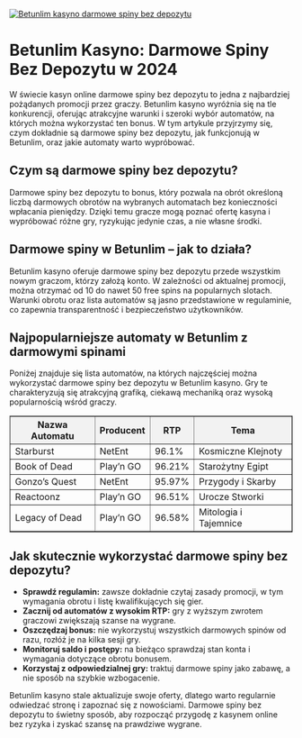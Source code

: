 [![Betunlim kasyno darmowe spiny bez depozytu](https://123-caf.pages.dev/gitsignup.png)](https://vrmoo.ru/Bt82HjjY)

<h1>Betunlim Kasyno: Darmowe Spiny Bez Depozytu w 2024</h1> <p>W świecie kasyn online darmowe spiny bez depozytu to jedna z najbardziej pożądanych promocji przez graczy. Betunlim kasyno wyróżnia się na tle konkurencji, oferując atrakcyjne warunki i szeroki wybór automatów, na których można wykorzystać ten bonus. W tym artykule przyjrzymy się, czym dokładnie są darmowe spiny bez depozytu, jak funkcjonują w Betunlim, oraz jakie automaty warto wypróbować.</p>  <h2>Czym są darmowe spiny bez depozytu?</h2> <p>Darmowe spiny bez depozytu to bonus, który pozwala na obrót określoną liczbą darmowych obrotów na wybranych automatach bez konieczności wpłacania pieniędzy. Dzięki temu gracze mogą poznać ofertę kasyna i wypróbować różne gry, ryzykując jedynie czas, a nie własne środki.</p>  <h2>Darmowe spiny w Betunlim – jak to działa?</h2> <p>Betunlim kasyno oferuje darmowe spiny bez depozytu przede wszystkim nowym graczom, którzy założą konto. W zależności od aktualnej promocji, można otrzymać od 10 do nawet 50 free spins na popularnych slotach. Warunki obrotu oraz lista automatów są jasno przedstawione w regulaminie, co zapewnia transparentność i bezpieczeństwo użytkowników.</p>  <h2>Najpopularniejsze automaty w Betunlim z darmowymi spinami</h2> <p>Poniżej znajduje się lista automatów, na których najczęściej można wykorzystać darmowe spiny bez depozytu w Betunlim kasyno. Gry te charakteryzują się atrakcyjną grafiką, ciekawą mechaniką oraz wysoką popularnością wśród graczy.</p>  <table border="1" cellpadding="8" cellspacing="0" style="border-collapse: collapse; width: 100%;">   <thead>     <tr style="background-color: #f2f2f2;">       <th>Nazwa Automatu</th>       <th>Producent</th>       <th>RTP</th>       <th>Tema</th>     </tr>   </thead>   <tbody>     <tr>       <td>Starburst</td>       <td>NetEnt</td>       <td>96.1%</td>       <td>Kosmiczne Klejnoty</td>     </tr>     <tr>       <td>Book of Dead</td>       <td>Play’n GO</td>       <td>96.21%</td>       <td>Starożytny Egipt</td>     </tr>     <tr>       <td>Gonzo’s Quest</td>       <td>NetEnt</td>       <td>95.97%</td>       <td>Przygody i Skarby</td>     </tr>     <tr>       <td>Reactoonz</td>       <td>Play’n GO</td>       <td>96.51%</td>       <td>Urocze Stworki</td>     </tr>     <tr>       <td>Legacy of Dead</td>       <td>Play’n GO</td>       <td>96.58%</td>       <td>Mitologia i Tajemnice</td>     </tr>   </tbody> </table>  <h2>Jak skutecznie wykorzystać darmowe spiny bez depozytu?</h2> <ul>   <li><strong>Sprawdź regulamin:</strong> zawsze dokładnie czytaj zasady promocji, w tym wymagania obrotu i listę kwalifikujących się gier.</li>   <li><strong>Zacznij od automatów z wysokim RTP:</strong> gry z wyższym zwrotem graczowi zwiększają szanse na wygrane.</li>   <li><strong>Oszczędzaj bonus:</strong> nie wykorzystuj wszystkich darmowych spinów od razu, rozłóż je na kilka sesji gry.</li>   <li><strong>Monitoruj saldo i postępy:</strong> na bieżąco sprawdzaj stan konta i wymagania dotyczące obrotu bonusem.</li>   <li><strong>Korzystaj z odpowiedzialnej gry:</strong> traktuj darmowe spiny jako zabawę, a nie sposób na szybkie wzbogacenie.</li> </ul>  <p>Betunlim kasyno stale aktualizuje swoje oferty, dlatego warto regularnie odwiedzać stronę i zapoznać się z nowościami. Darmowe spiny bez depozytu to świetny sposób, aby rozpocząć przygodę z kasynem online bez ryzyka i zyskać szansę na prawdziwe wygrane.</p>